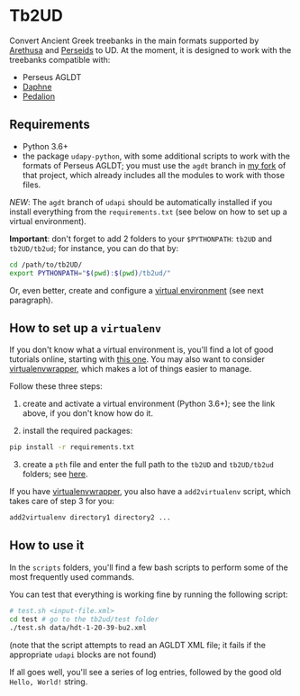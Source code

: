# Tb2UD

Convert Ancient Greek treebanks in the main formats supported by [Arethusa]() 
and [Perseids]() to UD. At the moment, it is designed to work with the treebanks 
compatible with:

* Perseus AGLDT
* [Daphne](https://perseids-publications.github.io/daphne-trees/)
* [Pedalion](https://github.com/perseids-publications/pedalion-trees/)

## Requirements

* Python 3.6+
* the package `udapy-python`, with some additional scripts to work with the formats 
of Perseus AGLDT; you must use the `agdt` branch in [my fork](https://github.com/francescomambrini/udapi-python) 
of that project, which already includes all the modules to work with those files.

*NEW*: The `agdt` branch of `udapi` should be automatically installed if you install 
everything from the `requirements.txt` (see below on how to set up a virtual environment).

**Important**: don't forget to add 2 folders to your `$PYTHONPATH`: `tb2UD` and 
`tb2UD/tb2ud`; for instance, you can do that by:

```bash
cd /path/to/tb2UD/
export PYTHONPATH="$(pwd):$(pwd)/tb2ud/"
```
Or, even better, create and configure a 
[virtual environment](https://docs.python.org/3.6/tutorial/venv.html) 
(see next paragraph).

## How to set up a `virtualenv`

If you don't know what a virtual environment is, you'll find a lot of good tutorials 
online, starting with [this one](https://docs.python.org/3.6/tutorial/venv.html). 
You may also want to consider [virtualenvwrapper](https://virtualenvwrapper.readthedocs.io/), 
which makes a lot of things easier to manage.

Follow these three steps:

1. create and activate a virtual environment (Python 3.6+); see the link above, if you don't 
know how do it.

2. install the required packages:

```bash
pip install -r requirements.txt 
```

3. create a `pth` file and enter the full path to the `tb2UD` and
`tb2UD/tb2ud` folders; see [here](https://stackoverflow.com/a/10739838).

If you have [virtualenvwrapper](https://virtualenvwrapper.readthedocs.io/), you also 
have a `add2virtualenv` script, which takes care of step 3 for you:

```bash
add2virtualenv directory1 directory2 ...
```

## How to use it

In the `scripts` folders, you'll find a few bash scripts to perform 
some of the most frequently used commands.

You can test that everything is working fine by running the following script:

```bash
# test.sh <input-file.xml>
cd test # go to the tb2ud/test folder
./test.sh data/hdt-1-20-39-bu2.xml 
```

(note that the script attempts to read an AGLDT XML file; it fails if the 
appropriate `udapi` blocks are not found)

If all goes well, you'll see a series of log entries, followed by the good old 
`Hello, World!` string.

